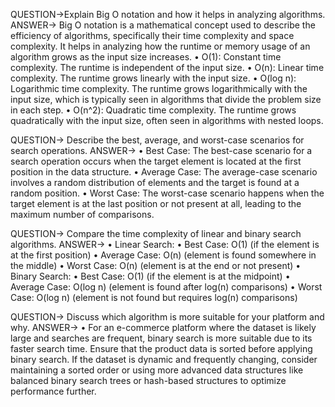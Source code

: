 QUESTION->Explain Big O notation and how it helps in analyzing algorithms.
ANSWER->
Big O notation is a mathematical concept used to describe the efficiency of algorithms, specifically their time complexity and space complexity. It helps in analyzing how the runtime or memory usage of an algorithm grows as the input size increases.
•	O(1): Constant time complexity. The runtime is independent of the input size.
•	O(n): Linear time complexity. The runtime grows linearly with the input size.
•	O(log n): Logarithmic time complexity. The runtime grows logarithmically with the input size, which is typically seen in algorithms that divide the problem size in each step.
•	O(n^2): Quadratic time complexity. The runtime grows quadratically with the input size, often seen in algorithms with nested loops.

QUESTION-> Describe the best, average, and worst-case scenarios for search operations.
ANSWER->
•	Best Case: The best-case scenario for a search operation occurs when the target element is located at the first position in the data structure.
•	Average Case: The average-case scenario involves a random distribution of elements and the target is found at a random position.
•	Worst Case: The worst-case scenario happens when the target element is at the last position or not present at all, leading to the maximum number of comparisons.

QUESTION-> Compare the time complexity of linear and binary search algorithms.
ANSWER->
•  Linear Search:
•	Best Case: O(1) (if the element is at the first position)
•	Average Case: O(n) (element is found somewhere in the middle)
•	Worst Case: O(n) (element is at the end or not present)
•  Binary Search:
•	Best Case: O(1) (if the element is at the midpoint)
•	Average Case: O(log n) (element is found after log(n) comparisons)
•	Worst Case: O(log n) (element is not found but requires log(n) comparisons)

QUESTION-> Discuss which algorithm is more suitable for your platform and why.
ANSWER->
•	For an e-commerce platform where the dataset is likely large and searches are frequent, binary search is more suitable due to its faster search time. Ensure that the product data is sorted before applying binary search. If the dataset is dynamic and frequently changing, consider maintaining a sorted order or using more advanced data structures like balanced binary search trees or hash-based structures to optimize performance further.




